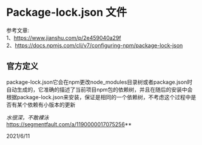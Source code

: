# Package-lock.json 文件

参考文章:<br/>
1、https://www.jianshu.com/p/2e459040a29f<br/>
2、https://docs.npmjs.com/cli/v7/configuring-npm/package-lock-json<br/>

## 官方定义
package-lock.json它会在npm更改node_modules目录树或者package.json时自动生成的，它准确的描述了当前项目npm包的依赖树，并且在随后的安装中会根据package-lock.json来安装，保证是相同的一个依赖树，不考虑这个过程中是否有某个依赖有小版本的更新


*水很深，不敢裸泳*<br/>
https://segmentfault.com/a/1190000017075256**

2021/6/11